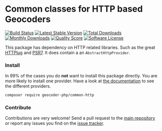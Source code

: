 # Common classes for HTTP based Geocoders

[![Build Status](https://travis-ci.org/geocoder-php/php-common-http.svg?branch=master)](http://travis-ci.org/geocoder-php/php-common-http)
[![Latest Stable Version](https://poser.pugx.org/geocoder-php/common-http/v/stable)](https://packagist.org/packages/geocoder-php/common-http)
[![Total Downloads](https://poser.pugx.org/geocoder-php/common-http/downloads)](https://packagist.org/packages/geocoder-php/common-http)
[![Monthly Downloads](https://poser.pugx.org/geocoder-php/common-http/d/monthly.png)](https://packagist.org/packages/geocoder-php/common-http)
[![Quality Score](https://img.shields.io/scrutinizer/g/geocoder-php/php-common-http.svg?style=flat-square)](https://scrutinizer-ci.com/g/geocoder-php/php-common-http)
[![Software License](https://img.shields.io/badge/license-MIT-brightgreen.svg?style=flat-square)](LICENSE)

This package has dependency on HTTP related libraries. Such as the great [HTTPlug](http://httplug.io/) and [PSR7](http://www.php-fig.org/psr/psr-7/).
It does contain a an `AbstractHttpProvider`. 

### Install

In 99% of the cases you do **not** want to install this package directly. You are more likely to install one provider. 
Have a look at [the documentation](https://github.com/geocoder-php/Geocoder) to see the different providers. 

```bash
composer require geocoder-php/common-http
```

### Contribute

Contributions are very welcome! Send a pull request to the [main repository](https://github.com/geocoder-php/Geocoder) or 
report any issues you find on the [issue tracker](https://github.com/geocoder-php/Geocoder/issues).
